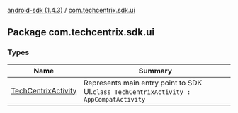[android-sdk (1.4.3)](../index.md) / [com.techcentrix.sdk.ui](./index.md)

## Package com.techcentrix.sdk.ui

### Types

| Name | Summary |
|---|---|
| [TechCentrixActivity](-tech-centrix-activity/index.md) | Represents main entry point to SDK UI.`class TechCentrixActivity : AppCompatActivity` |
